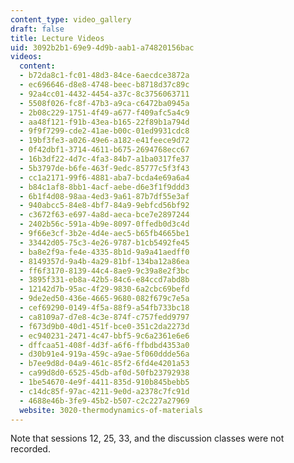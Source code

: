 ```yaml
---
content_type: video_gallery
draft: false
title: Lecture Videos
uid: 3092b2b1-69e9-4d9b-aab1-a74820156bac
videos:
  content:
  - b72da8c1-fc01-48d3-84ce-6aecdce3872a
  - ec696646-d8e8-4748-beec-b8718d37c89c
  - 92a4cc01-4432-4454-a37c-8c3756063711
  - 5508f026-fc8f-47b3-a9ca-c6472ba0945a
  - 2b08c229-1751-4f49-a677-f409afc5a4c9
  - aa48f121-f91b-43ea-b165-22f89b1a794d
  - 9f9f7299-cde2-41ae-b00c-01ed9931cdc8
  - 19bf3fe3-a026-49e6-a182-e41feece9d72
  - 0f42dbf1-3714-4611-b675-2694768ecc67
  - 16b3df22-4d7c-4fa3-84b7-a1ba0317fe37
  - 5b3797de-b6fe-463f-9edc-85777c5f3f43
  - cc1a2171-99f6-4881-aba7-bcda4e69a6a4
  - b84c1af8-8bb1-4acf-aebe-d6e3f1f9ddd3
  - 6b1f4d08-98aa-4ed3-9a61-87b7df55e3af
  - 940abcc5-84e8-4bf7-84a9-9ebfcd56bf92
  - c3672f63-e697-4a8d-aeca-bce7e2897244
  - 2402b56c-591a-4b9e-8097-0ffedb0d3c4d
  - 9f66e3cf-3b2e-4d4e-aec5-b65fb4665be1
  - 33442d05-75c3-4e26-9787-b1cb5492fe45
  - ba8e2f9a-fe4e-4335-8b1d-9a9a41aedff0
  - 8149357d-9a4b-4a29-81bf-134ba12a86ea
  - ff6f3170-8139-44c4-8ae9-9c39a8e2f3bc
  - 3895f331-eb8a-42b5-84c6-e84ccd7abd8b
  - 12142d7b-95ac-4f29-9830-6a2cbc69befd
  - 9de2ed50-436e-4665-9680-082f679c7e5a
  - cef69290-0149-4f5a-88f9-a54fb733bc18
  - ca8109a7-d7e8-4c3e-874f-c757fedd9797
  - f673d9b0-40d1-451f-bce0-351c2da2273d
  - ec940231-2471-4c47-bbf5-9c6a2361e6e6
  - dffcaa51-408f-4d3f-a6f6-ffbdbd4353a0
  - d30b91e4-919a-459c-a9ae-5f060ddde56a
  - b7ee9d8d-04a9-461c-85f2-6fd4e4201a53
  - ca99d8d0-6525-45db-af0d-50fb23792938
  - 1be54670-4e9f-4411-835d-910b845bebb5
  - c14dc85f-97ac-4211-9e0d-a2378c7fc91d
  - 4688e46b-3fe9-45b2-b507-c2c227a27969
  website: 3020-thermodynamics-of-materials
---
```

Note that sessions 12, 25, 33, and the discussion classes were not recorded.